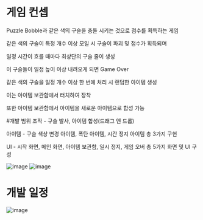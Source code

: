 # 게임 컨셉
Puzzle Bobble과 같은 색의 구슬을 충돌 시키는 것으로 점수를 획득하는 게임

같은 색의 구슬이 특정 개수 이상 모일 시 구슬이 파괴 및 점수가 획득되며

일정 시간이 흐를 때마다 최상단의 구슬 줄이 생성

이 구슬들이 일정 높이 이상 내려오게 되면 Game Over


같은 색의 구슬을 일정 개수 이상 한 번에 처리 시 랜덤한 아이템 생성

이는 아이템 보관함에서 터치하여 장착

또한 아이템 보관함에서 아이템을 새로운 아이템으로 합성 가능

#개발 범위
조작 - 구슬 발사, 아이템 합성(드래그 앤 드롭)

아이템 - 구슬 색상 변경 아이템, 폭탄 아이템, 시간 정지 아이템 총 3가지 구현

UI - 시작 화면, 메인 화면, 아이템 보관함, 일시 정지, 게임 오버 총 5가지 화면 및 UI 구성

![image](https://user-images.githubusercontent.com/89974193/228336831-ade6f809-3f4e-4bee-9bd2-423f902ff8bb.png)
![image](https://user-images.githubusercontent.com/89974193/228336922-ed9b1fa4-55bb-4648-832d-44bd177d15f9.png)


# 개발 일정

![image](https://user-images.githubusercontent.com/89974193/228337029-3429cc55-21bd-4893-8a38-234f0b93a409.png)
